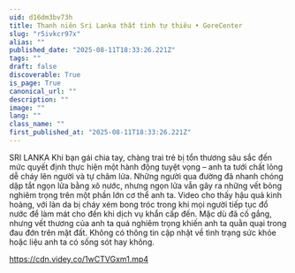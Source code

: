 ```yaml
---
uid: d16dm3bv73h
title: Thanh niên Sri Lanka thất tình tự thiêu • GoreCenter
slug: "r5ivkcr97x"
alias: ""
published_date: "2025-08-11T18:33:26.221Z"
tags: ""
draft: false
discoverable: True
is_page: True
canonical_url: ""
description: ""
image: ""
lang: ""
class_name: ""
first_published_at: "2025-08-11T18:33:26.221Z"
---
```


SRI LANKA Khi bạn gái chia tay, chàng trai trẻ bị tổn thương sâu sắc đến mức quyết định thực hiện một hành động tuyệt vọng – anh ta tưới chất lỏng dễ cháy lên người và tự châm lửa. Những người qua đường đã nhanh chóng dập tắt ngọn lửa bằng xô nước, nhưng ngọn lửa vẫn gây ra những vết bỏng nghiêm trọng trên một phần lớn cơ thể anh ta. Video cho thấy hậu quả kinh hoàng, với làn da bị cháy xém bong tróc trong khi mọi người tiếp tục đổ nước để làm mát cho đến khi dịch vụ khẩn cấp đến. Mặc dù đã cố gắng, nhưng vết thương của anh ta quá nghiêm trọng khiến anh ta quằn quại trong đau đớn trên mặt đất. Không có thông tin cập nhật về tình trạng sức khỏe hoặc liệu anh ta có sống sót hay không.

https://cdn.videy.co/1wCTVGxm1.mp4